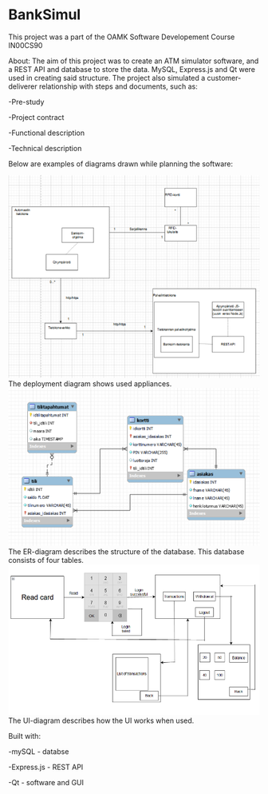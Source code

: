 # BankSimul

This project was a part of the OAMK Software Developement Course IN00CS90

About:
The aim of this project was to create an ATM simulator software, and a REST API and database to store the data. MySQL, Express.js and Qt were used in creating said structure. The project also simulated a customer-deliverer relationship with steps and documents, such as:


-Pre-study

-Project contract

-Functional description

-Technical description


Below are examples of diagrams drawn while planning the software:


<img src="readme_deploymentdiagram.png">
The deployment diagram shows used appliances.

<img src="readme_erdiagram.png">
The ER-diagram describes the structure of the database. This database consists of four tables.

<img src="readme_uidiagram.png">
The UI-diagram describes how the UI works when used.

Built with:

-mySQL - databse

-Express.js - REST API

-Qt - software and GUI
